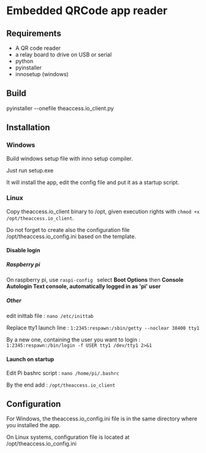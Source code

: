 # Embedded QRCode app reader

## Requirements

- A QR code reader
- a relay board to drive on USB or serial
- python
- pyinstaller
- innosetup (windows)

## Build

pyinstaller --onefile theaccess.io_client.py

## Installation

### Windows
Build windows setup file with inno setup compiler.

Just run setup.exe

It will install the app, edit the config file and put it as a startup script.

### Linux

Copy theaccess.io_client binary to /opt, given execution rights with ```chmod +x /opt/theaccess.io_client```.

Do not forget to create also the configuration file /opt/theaccess.io_config.ini based on the template.

#### Disable login

##### Raspberry pi
On raspberry pi, use ```raspi-config ``` select **Boot Options** then **Console Autologin Text console, automatically logged in as 'pi' user**

##### Other
edit inittab file : ```nano /etc/inittab```

Replace tty1 launch line : ```1:2345:respawn:/sbin/getty --noclear 38400 tty1```

By a new one, containing the user you want to login : ```1:2345:respawn:/bin/login -f USER tty1 /dev/tty1 2>&1```

#### Launch on startup

Edit Pi bashrc script : ```nano /home/pi/.bashrc```

By the end add : ```/opt/theaccess.io_client```

## Configuration

For Windows, the theaccess.io_config.ini file is in the same directory where you installed the app.

On Linux systems, configuration file is located at /opt/theaccess.io_config.ini